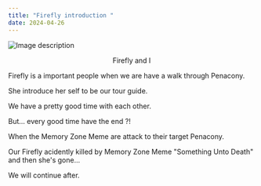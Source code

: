 ```yaml
---
title: "Firefly introduction "
date: 2024-04-26
---
```

<body>
  <div>
    <img src="https://files.yande.re/image/9b27bc9176a56b63a6b2ee21fa912144/yande.re%201157680%20firefly%20honkai:_star_rail%20selfie%20stelle%20tagme.jpg" alt="Image description"/>
    <p align="center">Firefly and I</p>
    <p>Firefly is a important people when we are have a walk through Penacony.</p>
    <p>She introduce her self to be our tour guide.</p>
    <p>We have a pretty good time with each other.</p>
    <p>But... every good time have the end ?! </p>
    <p>When the Memory Zone Meme are attack to their target Penacony.</p>
    <p>Our Firefly acidently killed by Memory Zone Meme "Something Unto Death" and then she's gone...</p>
    <p>                    We will continue after.</p>
  </div>
</body>
